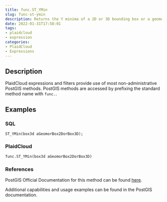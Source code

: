 ```yaml
---
title: func.ST_YMin
slug: func-st-ymin
description: Returns the Y minima of a 2D or 3D bounding box or a geometry
date: 2022-01-31T17:58:01
tags:
- plaidcloud
- expression
categories:
- PlaidCloud
- Expressions
---
```



## Description


PlaidCloud expressions and filters provide use of most non-administrative PostGIS methods. PostGIS methods are accessed by prefixing the standard method name with `func.`.



## Examples


### SQL



```
ST_YMin(box3d aGeomorBox2DorBox3D);
```


### PlaidCloud



```python
func.ST_YMin(box3d aGeomorBox2DorBox3D)
```


### References


PostGIS Official Documentation for this method can be found [here](https://postgis.net/docs/manual-3.1/ST_YMin.html).



Additional capabilities and usage examples can be found in the PostGIS documentation.

